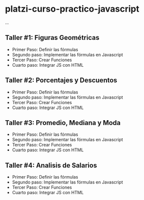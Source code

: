 # platzi-curso-practico-javascript

...

## Taller #1: Figuras Geométricas

- Primer Paso: Definir las fórmulas
- Segundo paso: Implementar las fórmulas en Javascript
- Tercer Paso: Crear Funciones
- Cuarto paso: Integrar JS con HTML

## Taller #2: Porcentajes y Descuentos 

- Primer Paso: Definir las fórmulas
- Segundo paso: Implementar las fórmulas en Javascript
- Tercer Paso: Crear Funciones
- Cuarto paso: Integrar JS con HTML

## Taller #3: Promedio, Mediana y Moda

- Primer Paso: Definir las fórmulas
- Segundo paso: Implementar las fórmulas en Javascript
- Tercer Paso: Crear Funciones
- Cuarto paso: Integrar JS con HTML

## Taller #4: Analisis de Salarios

- Primer Paso: Definir las fórmulas
- Segundo paso: Implementar las fórmulas en Javascript
- Tercer Paso: Crear Funciones
- Cuarto paso: Integrar JS con HTML